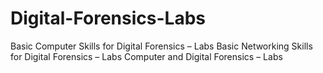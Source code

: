 # Digital-Forensics-Labs
Basic Computer Skills for Digital Forensics – Labs  Basic Networking Skills for Digital Forensics – Labs  Computer and Digital Forensics – Labs
